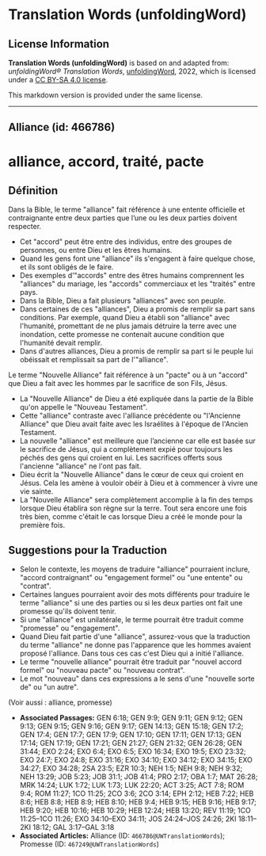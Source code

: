 # Translation Words (unfoldingWord)

## License Information

**Translation Words (unfoldingWord)** is based on and adapted from: _unfoldingWord® Translation Words_, [unfoldingWord](https://unfoldingword.org/utw), 2022, which is licensed under a [CC BY-SA 4.0 license](https://creativecommons.org/licenses/by-sa/4.0/legalcode.en).

This markdown version is provided under the same license.



--------------------------------

## Alliance (id: 466786)

alliance, accord, traité, pacte
===============================

Définition
----------

Dans la Bible, le terme "alliance" fait référence à une entente officielle et contraignante entre deux parties que l’une ou les deux parties doivent respecter.

* Cet "accord" peut être entre des individus, entre des groupes de personnes, ou entre Dieu et les êtres humains.
* Quand les gens font une "alliance" ils s'engagent à faire quelque chose, et ils sont obligés de le faire.
* Des exemples d’"accords" entre des êtres humains comprennent les "alliances" du mariage, les "accords" commerciaux et les "traités" entre pays.
* Dans la Bible, Dieu a fait plusieurs "alliances" avec son peuple.
* Dans certaines de ces "alliances", Dieu a promis de remplir sa part sans conditions. Par exemple, quand Dieu a établi son "alliance" avec l'humanité, promettant de ne plus jamais détruire la terre avec une inondation, cette promesse ne contenait aucune condition que l'humanité devait remplir.
* Dans d'autres alliances, Dieu a promis de remplir sa part si le peuple lui obéissait et remplissait sa part de l'"alliance".

Le terme "Nouvelle Alliance" fait référence à un "pacte" ou à un "accord" que Dieu a fait avec les hommes par le sacrifice de son Fils, Jésus.

* La "Nouvelle Alliance" de Dieu a été expliquée dans la partie de la Bible qu'on appelle le "Nouveau Testament".
* Cette "alliance" contraste avec l'alliance précédente ou "l'Ancienne Alliance" que Dieu avait faite avec les Israélites à l'époque de l'Ancien Testament.
* La nouvelle "alliance" est meilleure que l’ancienne car elle est basée sur le sacrifice de Jésus, qui a complètement expié pour toujours les péchés des gens qui croient en lui. Les sacrifices offerts sous l'ancienne "alliance" ne l'ont pas fait.
* Dieu écrit la "Nouvelle Alliance" dans le cœur de ceux qui croient en Jésus. Cela les amène à vouloir obéir à Dieu et à commencer à vivre une vie sainte.
* La "Nouvelle Alliance" sera complètement accomplie à la fin des temps lorsque Dieu établira son règne sur la terre. Tout sera encore une fois très bien, comme c'était le cas lorsque Dieu a créé le monde pour la première fois.

Suggestions pour la Traduction
------------------------------

* Selon le contexte, les moyens de traduire "alliance" pourraient inclure, "accord contraignant" ou "engagement formel" ou "une entente" ou "contrat".
* Certaines langues pourraient avoir des mots différents pour traduire le terme "alliance" si une des parties ou si les deux parties ont fait une promesse qu'ils doivent tenir.
* Si une "alliance" est unilatérale, le terme pourrait être traduit comme "promesse" ou "engagement".
* Quand Dieu fait partie d'une "alliance", assurez\-vous que la traduction du terme "alliance" ne donne pas l'apparence que les hommes avaient proposé l'alliance. Dans tous ces cas c'est Dieu qui a initié l'alliance.
* Le terme "nouvelle alliance" pourrait être traduit par "nouvel accord formel" ou "nouveau pacte" ou "nouveau contrat".
* Le mot "nouveau" dans ces expressions a le sens d'une "nouvelle sorte de" ou "un autre".

(Voir aussi : alliance, promesse)

* **Associated Passages:** GEN 6:18; GEN 9:9; GEN 9:11; GEN 9:12; GEN 9:13; GEN 9:15; GEN 9:16; GEN 9:17; GEN 14:13; GEN 15:18; GEN 17:2; GEN 17:4; GEN 17:7; GEN 17:9; GEN 17:10; GEN 17:11; GEN 17:13; GEN 17:14; GEN 17:19; GEN 17:21; GEN 21:27; GEN 21:32; GEN 26:28; GEN 31:44; EXO 2:24; EXO 6:4; EXO 6:5; EXO 16:34; EXO 19:5; EXO 23:32; EXO 24:7; EXO 24:8; EXO 31:16; EXO 34:10; EXO 34:12; EXO 34:15; EXO 34:27; EXO 34:28; 2SA 23:5; EZR 10:3; NEH 1:5; NEH 9:8; NEH 9:32; NEH 13:29; JOB 5:23; JOB 31:1; JOB 41:4; PRO 2:17; OBA 1:7; MAT 26:28; MRK 14:24; LUK 1:72; LUK 1:73; LUK 22:20; ACT 3:25; ACT 7:8; ROM 9:4; ROM 11:27; 1CO 11:25; 2CO 3:6; 2CO 3:14; EPH 2:12; HEB 7:22; HEB 8:6; HEB 8:8; HEB 8:9; HEB 8:10; HEB 9:4; HEB 9:15; HEB 9:16; HEB 9:17; HEB 9:20; HEB 10:16; HEB 10:29; HEB 12:24; HEB 13:20; REV 11:19; 1CO 11:25–1CO 11:26; EXO 34:10–EXO 34:11; JOS 24:24–JOS 24:26; 2KI 18:11–2KI 18:12; GAL 3:17–GAL 3:18
* **Associated Articles:** Alliance (ID: `466786@UWTranslationWords`); Promesse (ID: `467249@UWTranslationWords`)

